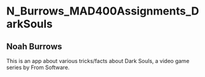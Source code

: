 # N_Burrows_MAD400Assignments_DarkSouls
 
## Noah Burrows

This is an app about various tricks/facts about Dark Souls, a video game series by From Software.